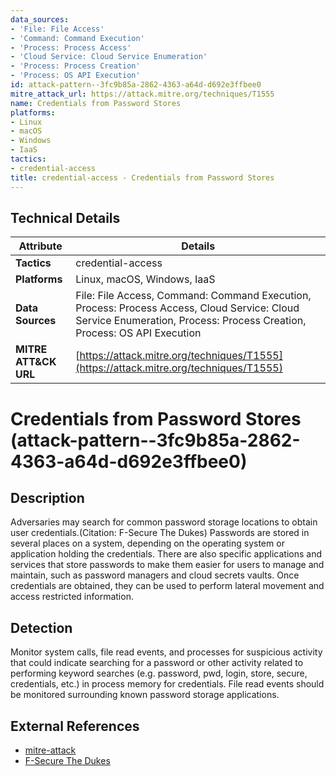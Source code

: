 ```yaml
---
data_sources:
- 'File: File Access'
- 'Command: Command Execution'
- 'Process: Process Access'
- 'Cloud Service: Cloud Service Enumeration'
- 'Process: Process Creation'
- 'Process: OS API Execution'
id: attack-pattern--3fc9b85a-2862-4363-a64d-d692e3ffbee0
mitre_attack_url: https://attack.mitre.org/techniques/T1555
name: Credentials from Password Stores
platforms:
- Linux
- macOS
- Windows
- IaaS
tactics:
- credential-access
title: credential-access - Credentials from Password Stores
---
```


## Technical Details

| Attribute | Details |
|-----------|----------|
| **Tactics** | credential-access |
| **Platforms** | Linux, macOS, Windows, IaaS |
| **Data Sources** | File: File Access, Command: Command Execution, Process: Process Access, Cloud Service: Cloud Service Enumeration, Process: Process Creation, Process: OS API Execution |
| **MITRE ATT&CK URL** | [https://attack.mitre.org/techniques/T1555](https://attack.mitre.org/techniques/T1555) |

# Credentials from Password Stores (attack-pattern--3fc9b85a-2862-4363-a64d-d692e3ffbee0)

## Description
Adversaries may search for common password storage locations to obtain user credentials.(Citation: F-Secure The Dukes) Passwords are stored in several places on a system, depending on the operating system or application holding the credentials. There are also specific applications and services that store passwords to make them easier for users to manage and maintain, such as password managers and cloud secrets vaults. Once credentials are obtained, they can be used to perform lateral movement and access restricted information.

## Detection
Monitor system calls, file read events, and processes for suspicious activity that could indicate searching for a password  or other activity related to performing keyword searches (e.g. password, pwd, login, store, secure, credentials, etc.) in process memory for credentials. File read events should be monitored surrounding known password storage applications.

## External References
- [mitre-attack](https://attack.mitre.org/techniques/T1555)
- [F-Secure The Dukes](https://www.f-secure.com/documents/996508/1030745/dukes_whitepaper.pdf)

